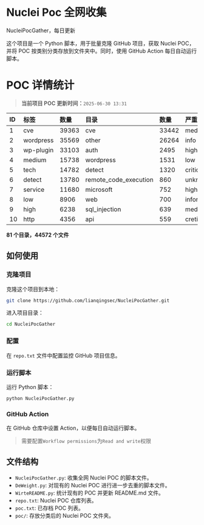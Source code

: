 # Nuclei Poc 全网收集
NucleiPocGather，每日更新

这个项目是一个 Python 脚本，用于批量克隆 GitHub 项目，获取 Nuclei POC，并将 POC 按类别分类存放到文件夹中。同时，使用 GitHub Action 每日自动运行脚本。
# POC 详情统计

> **当前项目 POC 更新时间：**`2025-06-30 13:31`

| ID | 标签      | 数量 | 目录       | 数量 | 严重性   | 数量 |
|:---| :-------- | :--- | :--------- | :--- | :------- | :--- |
| 1 | cve | 39363 | cve | 33442 | medium | 21587 |
| 2 | wordpress | 35569 | other | 26264 | info | 20387 |
| 3 | wp-plugin | 33103 | auth | 2495 | high | 13197 |
| 4 | medium | 15738 | wordpress | 1531 | low | 10081 |
| 5 | tech | 14782 | detect | 1320 | critical | 7176 |
| 6 | detect | 13780 | remote_code_execution | 860 | unknown | 90 |
| 7 | service | 11680 | microsoft | 752 | hight | 16 |
| 8 | low | 8906 | web | 700 | informative | 10 |
| 9 | high | 6238 | sql_injection | 639 | meduim | 7 |
| 10 | http | 4356 | api | 559 | cretical | 2 |

**81 个目录，44572 个文件**
## 如何使用

### 克隆项目

克隆这个项目到本地：

```bash
git clone https://github.com/lianqingsec/NucleiPocGather.git
```

进入项目目录：

```bash
cd NucleiPocGather
```

### 配置

在 `repo.txt` 文件中配置监控 GitHub 项目信息。

### 运行脚本

运行 Python 脚本：

```bash
python NucleiPocGather.py
```

### GitHub Action

在 GitHub 仓库中设置 Action，以便每日自动运行脚本。

> 需要配置`Workflow permissions`为`Read and write`权限

## 文件结构

- `NucleiPocGather.py`: 收集全网 Nuclei POC 的脚本文件。
- `DeWeight.py`: 对现有的 Nuclei POC 进行进一步去重的脚本文件。
- `WirteREADME.py`: 统计现有的 POC 并更新 README.md 文件。
- `repo.txt`: Nuclei POC 仓库列表。
- `poc.txt`: 已存档 POC 列表。
- `poc/`: 存放分类后的 Nuclei POC 文件夹。

